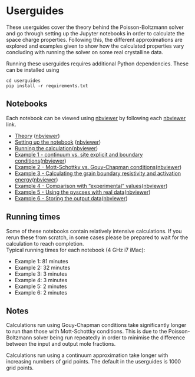 # Userguides

These userguides cover the theory behind the Poisson-Boltzmann solver and go through setting up the Jupyter notebooks in order to calculate the space charge properties. Following this, the different approximations are explored and examples given to show how the calculated properties vary concluding with running the solver on some real crystalline data. 

Running these userguides requires additional Python dependencies. These can be installed using
```
cd userguides
pip install -r requirements.txt
```

## Notebooks

Each notebook can be viewed using [nbviewer](https://nbviewer.jupyter.org) by following each [nbviewer]() link.
- [Theory](notebooks/Theory.ipynb) ([nbviewer](https://nbviewer.jupyter.org/github/bjmorgan/pyscses/blob/master/userguides/notebooks/Theory.ipynb))
- [Setting up the notebook](notebooks/Setting_up.ipynb) ([nbviewer](https://nbviewer.jupyter.org/github/bjmorgan/pyscses/blob/master/userguides/notebooks/Setting_up.ipynb))
- [Running the calculation](notebooks/Running.ipynb)([nbviewer](https://nbviewer.jupyter.org/github/bjmorgan/pyscses/blob/master/userguides/notebooks/Running.ipynb))
- [Example 1 - continuum vs. site explicit and boundary conditions](notebooks/Ex_1_BC.ipynb)([nbviewer](https://nbviewer.jupyter.org/github/bjmorgan/pyscses/blob/master/userguides/notebooks/Ex_1_BC.ipynb))
- [Example 2 - Mott-Schottky vs. Gouy-Chapman conditions](notebooks/Ex_2_MSGC.ipynb)([nbviewer](https://nbviewer.jupyter.org/github/bjmorgan/pyscses/blob/master/userguides/notebooks/Ex_2_MSCG.ipynb))
- [Example 3 - Calculating the grain boundary resistivity and activation energy](notebooks/Ex_3_Res.ipynb)([nbviewer](https://nbviewer.jupyter.org/github/bjmorgan/pyscses/blob/master/userguides/notebooks/Ex_3_Res.ipynb))
- [Example 4 - Comparison with &ldquo;experimental&rdquo; values](notebooks/Ex_4_MSapp.ipynb)([nbviewer](https://nbviewer.jupyter.org/github/bjmorgan/pyscses/blob/master/userguides/notebooks/Ex_4_MSapp.ipynb))
- [Example 5 - Using the pyscses with real data](notebooks/Ex_5_real_data.ipynb)([nbviewer](https://nbviewer.jupyter.org/github/bjmorgan/pyscses/blob/master/userguides/notebooks/Ex_5_real_data.ipynb))
- [Example 6 - Storing the output data](notebooks/Ex_6_store_data.ipynb)([nbviewer](https://nbviewer.jupyter.org/github/bjmorgan/pyscses/blob/master/userguides/notebooks/Ex_6_store_data.ipynb))

## Running times

Some of these notebooks contain relatively intensive calculations. If you rerun these from scratch, in some cases please be prepared to wait for the calculation to reach completion.  
Typical running times for each notebook (4 GHz i7 iMac):
- Example 1: 81 minutes
- Example 2: 32 minutes
- Example 3: 3 minutes
- Example 4: 3 minutes
- Example 5: 2 minutes
- Example 6: 2 minutes

## Notes
Calculations run using Gouy-Chapman conditions take significantly longer to run than those with Mott-Schottky conditions. This is due to the Poisson-Boltzmann solver being run repeatedly in order to minimise the difference between the input and output mole fractions.

Calculations run using a continuum approximation take longer with increasing numbers of grid points. The default in the userguides is 1000 grid points.
